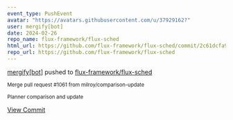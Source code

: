 ```yaml
---
event_type: PushEvent
avatar: "https://avatars.githubusercontent.com/u/37929162?"
user: mergify[bot]
date: 2024-02-26
repo_name: flux-framework/flux-sched
html_url: https://github.com/flux-framework/flux-sched/commit/2c61dcfa97ca9835fc57282db76414d534810e41
repo_url: https://github.com/flux-framework/flux-sched
---
```


<a href='https://github.com/mergify[bot]' target='_blank'>mergify[bot]</a> pushed to <a href='https://github.com/flux-framework/flux-sched' target='_blank'>flux-framework/flux-sched</a>

<small>Merge pull request #1061 from milroy/comparison-update

Planner comparison and update</small>

<a href='https://github.com/flux-framework/flux-sched/commit/2c61dcfa97ca9835fc57282db76414d534810e41' target='_blank'>View Commit</a>